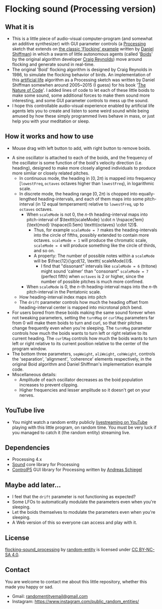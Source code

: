 # Flocking sound (Processing version)

## What it is

* This is a little piece of audio-visual computer-program (and somewhat an additive synthesizer) with GUI parameter controls (a [Processing](https://processing.org/) sketch that extends on [the classic 'Flocking' example](https://processing.org/examples/flocking.html) written by [Daniel Shiffman](https://thecodingtrain.com/)) in which a swarm of little autonomous agents (called '[Boids](https://en.wikipedia.org/wiki/Boids)' by the original algorithm developer [Craig Reynolds](https://scholar.google.com/citations?user=PJm3IXAAAAAJ&hl=en)) move around flocking and generate sound in real-time.
* The original 'Boid' flocking algorithm is designed by Craig Reynolds in 1986, to simulate the flocking behavior of birds. An implementation of this [artificial life](https://en.wikipedia.org/wiki/Artificial_life) algorithm as a Processing sketch was written by Daniel Shiffman somewhen around 2005~2015 (I guess) for his book '[The Nature of Code](https://natureofcode.com/)'. I added lines of code to let each of these little boids to make some sound, some additional forces to make them sound more interesting, and some GUI parameter controls to mess up the sound.
* I hope this controllable audio-visual experience enabled by artificial life agents lets you to create and listen to some weird sound while being amused by how these simply programmed lives behave in mass, or just help you with your meditation or sleep.

## How it works and how to use

- Mouse drag with left button to add, with right button to remove boids.
* A sine oscillator is attached to each of the boids, and the frequency of the oscillator is some function of the boid's velocity direction (i.e. heading), designed to make more closely aligned individuals to produce more simliar or closely related pitches.
	* In continuous mode, the heading in $[0, 2\pi)$ is mapped into frequency $[\texttt{lowestFreq}, \texttt{octaves} \text{ octaves higher than } \texttt{lowestFreq})$, in logarithmic scale.
	* In discrete mode, the heading range $[0, 2\pi)$ is chopped into equally-lengthed heading-intervals, and each of them maps into some pitch-interval (in 12 equal temperament) relative to `lowestFreq`, up to `octaves` octaves.
		* When `scaleMode` is not 0, the $n$-th heading-interval maps into pitch-interval of $\texttt{scaleMode} \cdot n \hspace{1em} (\text{mod} \hspace{0.5em} \texttt{octaves} \cdot 12)$.
			* Thus, for example `scaleMode = 7` makes the heading-intervals into the circle of fifths, possibly extended to contain more octaves. `scaleMode = 1` will produce the chromatic scale, `scaleMode = 4` will produce something like the circle of thirds, and so on.
			* A property: The number of possible notes within a `scaleMode` will be $\frac{12}{\gcd(12, \texttt{ scaleMode})}$.
				* I find that "dissonant" intervals like `scaleMode = 6` (tritone) might sound 'calmer' than "consonant" `scaleMode = 7` (perfect fifth) when `octaves` is 2 or higher, since the number of possible pitches is much more confined.
		* When `scaleMode` is 0, the $n$-th heading-interval maps into the $n$-th pitch-interval in the Pentatonic scale.
	* How heading-interval index maps into pitch
	* The `drift` parameter controls how much the heading offset from heading-interval center is mapped into microtonal pitch bend.
* For users bored from these boids making the same sound forever when not tweaking parameters, setting the `turnMag` or `curlMag` parameters far from 0 will make them boids to turn and curl, so that their pitches change frequently even when you're sleeping. The `turnMag` parameter controls how much the boids wants to turn left or right relative to its current heading. The `curlMag` controls how much the boids wants to turn left or right relative to its current position relative to the center of the program window.
* The bottom three parameters, `sepWeight`, `aliWeight`, `cohWeight`, controls the 'separation', 'alignment', 'coherence' elements respectively, in the original Boid algorithm and Daniel Shiffman's implementation example code.
* Miscellaneous details:
	* Amplitude of each oscillator decreases as the boid population increases to prevent clipping.
	* Higher frequencies and lesser amplitude so it doesn't get on your nerves.

## YouTube live

- You might watch a random entity publicly [livestreaming on YouTube](https://www.youtube.com/@public_random_entity/streams) playing with this little program, on random time. You must be very luck if you managed to catch it (the random entity) streaming live.

## Dependencies

- Processing 4.x
- [Sound](https://processing.org/reference/libraries/sound/index.html) core library for Processing
- [ControlP5](https://www.sojamo.de/libraries/controlP5/) GUI library for Processing written by [Andreas Schiegel](https://www.sojamo.de/)

## Maybe add later...

- I feel that the `drift` parameter is not functioning as expected?
- Some LFOs to automatically modulate the parameters even when you're sleeping.
- Let the boids themselves to modulate the parameters even when you're sleeping.
- A Web version of this so everyone can access and play with it.

## License

[flocking-sound_processing](https://github.com/random-entity/flocking-sound_processing) by [random-entity](https://github.com/random-entity) is licensed under [CC BY-NC-SA 4.0](https://creativecommons.org/licenses/by-nc-sa/4.0/).

## Contact

You are welcome to contact me about this little repository, whether this made you happy or sad.
- Gmail: randomentityemail@gmail.com
- Instagram: https://www.instagram.com/public_random_entities/
